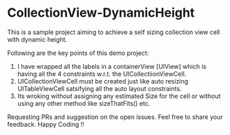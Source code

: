 # CollectionView-DynamicHeight
This is a sample project aiming to achieve a self sizing collection view cell with dynamic height. 

Following are the key points of this demo project: 

1. I have wrapped all the labels in a containerView [UIView] which is having all the 4 constraints w.r.t. the UICollectiionViewCell. 
2. UICollectionViewCell must be created just like auto resizing UITableViewCell satsifying all the auto layout constraints. 
3. Its wroking without assigning any estimated Size for the cell or without using any other method like sizeThatFits() etc.


Requesting PRs and suggestion on the open issues. Feel free to share your feedback. 
Happy Coding !!
